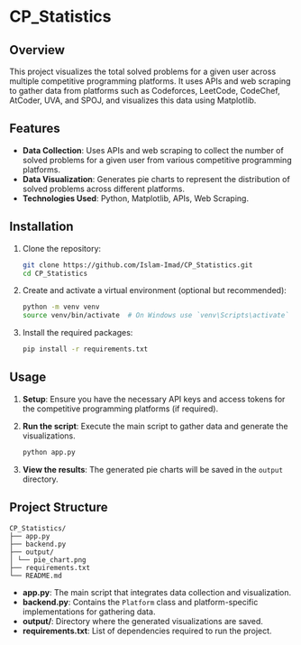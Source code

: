 # CP_Statistics

## Overview

This project visualizes the total solved problems for a given user across multiple competitive programming platforms. It uses APIs and web scraping to gather data from platforms such as Codeforces, LeetCode, CodeChef, AtCoder, UVA, and SPOJ, and visualizes this data using Matplotlib.

## Features

- **Data Collection**: Uses APIs and web scraping to collect the number of solved problems for a given user from various competitive programming platforms.
- **Data Visualization**: Generates pie charts to represent the distribution of solved problems across different platforms.
- **Technologies Used**: Python, Matplotlib, APIs, Web Scraping.

## Installation

1. Clone the repository:
    ```bash
    git clone https://github.com/Islam-Imad/CP_Statistics.git
    cd CP_Statistics
    ```

2. Create and activate a virtual environment (optional but recommended):
    ```bash
    python -m venv venv
    source venv/bin/activate  # On Windows use `venv\Scripts\activate`
    ```

3. Install the required packages:
    ```bash
    pip install -r requirements.txt
    ```

## Usage

1. **Setup**: Ensure you have the necessary API keys and access tokens for the competitive programming platforms (if required).

2. **Run the script**: Execute the main script to gather data and generate the visualizations.
    ```bash
    python app.py
    ```

3. **View the results**: The generated pie charts will be saved in the `output` directory.

## Project Structure

    CP_Statistics/
    ├── app.py
    ├── backend.py
    ├── output/
    │ └── pie_chart.png
    ├── requirements.txt
    └── README.md

- **app.py**: The main script that integrates data collection and visualization.
- **backend.py**: Contains the `Platform` class and platform-specific implementations for gathering data.
- **output/**: Directory where the generated visualizations are saved.
- **requirements.txt**: List of dependencies required to run the project.